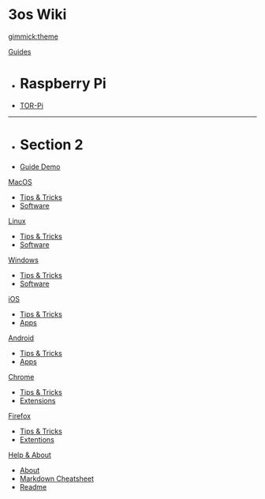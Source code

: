 <!--
  -- Name of your wiki
  -- Do NOT remove the leading `#` character.
  -->

# 3os Wiki


<!--
  -- Default theme
  -- (Read: http://dynalon.github.io/mdwiki/#!customizing.md#Theme_chooser)
  -->

[gimmick:theme](cosmo)


<!--
  -- Navigation
  -- (Read: http://dynalon.github.io/mdwiki/#!quickstart.md#Adding_a_navigation)
  -->
  
[Guides]()

  * # Raspberry Pi
  * [TOR-Pi](pages/guides/raspberry-pi/TOR-Pi.md)
  - - - -
  * # Section 2
  * [Guide Demo](pages/guides/guide-demo.md)

[MacOS]()

* [Tips & Tricks](pages/macOS/macTipsTricks.md)
* [Software](pages/macOS/macSoftware.md)

[Linux]()

* [Tips & Tricks](pages/linux/linuxTipsTricks.md)
* [Software](pages/linux/linuxSoftware.md)


[Windows]()

* [Tips & Tricks](pages/windows/winTipsTricks.md)
* [Software](pages/windows/winSoftware.md)

[iOS]()

* [Tips & Tricks](pages/ios/iosTipsTricks.md)
* [Apps](pages/ios/iosApps.md)

[Android]()

* [Tips & Tricks](pages/android/androidTipsTricks.md)
* [Apps](pages/android/androidApps.md)

[Chrome]()

* [Tips & Tricks](pages/chrome/chromeTipsTricks.md)
* [Extensions](pages/Chrome/chromeExtensions.md)

[Firefox]()

* [Tips & Tricks](pages/firefox/firefoxTipsTricks.md)
* [Extentions](pages/firefox/firefoxhromeExtensions.md)



[Help & About]()

  * [About](pages/info/about.md)
  * [Markdown Cheatsheet](pages/info/markdownCheatsheet.md)
  * [Readme](pages/info/readme.md)



<!-- [gimmick:themechooser](Choose theme) -->

<!-- A more complex navigation example: ----------------------------------------

[Menu Item 1]()

  * # SubMenu Heading 1
  * [SubMenu Item 1](pages/subitem1.md)
  * [SubMenu Item 2](pages/subitem2.md)
  - - - -
  * # SubMenu Heading 2
  * [SubMenu Item 3](pages/subitem3.md)
  - - - -
  * # SubMenu Heading 3
  * [SubMenu Item 3](pages/subitem3.md)

[Menu Item 2](pages/item2.md)

[Menu Item 3](pages/item3.md)

---------------------------------------------------------------------------- -->

<!--
  -- Change the Language
  -- Could be useful when there's more than one language wiki.
  -->

<!--
[Change the Language]()

  * [English (United States)](/en_US/)
  * [English (United Kingdom)](/en_GB/)
  * [Italian](/it/)
-->

<!--
  -- Let the user choose a theme
  -- (Read: http://dynalon.github.io/mdwiki/#!quickstart.md#Adding_a_navigation)
  -->

<!--
[gimmick:themechooser](Choose theme)
-->

